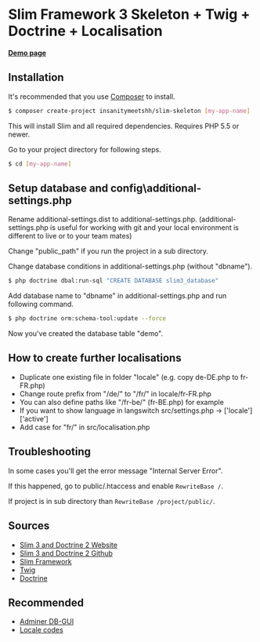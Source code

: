 # Slim Framework 3 Skeleton + Twig + Doctrine + Localisation

[**Demo page**](http://slim3.insanitymeetshh.net)

## Installation

It's recommended that you use [Composer](https://getcomposer.org/) to install.

```bash
$ composer create-project insanitymeetshh/slim-skeleton [my-app-name]
```

This will install Slim and all required dependencies. Requires PHP 5.5 or newer.

Go to your project directory for following steps.

```bash
$ cd [my-app-name]
```

## Setup database and config\additional-settings.php 
Rename additional-settings.dist to additional-settings.php.
(additional-settings.php is useful for working with git and your local environment is different to live or to your team mates)

Change "public_path" if you run the project in a sub directory.

Change database conditions in additional-settings.php (without "dbname").
```bash
$ php doctrine dbal:run-sql "CREATE DATABASE slim3_database"
```

Add database name to "dbname" in additional-settings.php and run following command.
```bash
$ php doctrine orm:schema-tool:update --force
```
Now you've created the database table "demo".

## How to create further localisations
* Duplicate one existing file in folder "locale" (e.g. copy de-DE.php to fr-FR.php)
* Change route prefix from "/de/" to "/fr/" in locale/fr-FR.php
* You can also define paths like "/fr-be/" (fr-BE.php) for example
* If you want to show language in langswitch src/settings.php -> ['locale']['active']
* Add case for "fr/" in src/localisation.php

## Troubleshooting
In some cases you'll get the error message "Internal Server Error".

If this happened, go to public/.htaccess and enable `RewriteBase /`.

If project is in sub directory than `RewriteBase /project/public/`.

## Sources
* [Slim 3 and Doctrine 2 Website](http://blog.sub85.com/slim-3-with-doctrine-2.html)
* [Slim 3 and Doctrine 2 Github](https://github.com/matthewfedak/slim-3-doctrine-2)
* [Slim Framework](https://www.slimframework.com/)
* [Twig](https://twig.symfony.com/)
* [Doctrine](http://docs.doctrine-project.org/en/latest/)

## Recommended
* [Adminer DB-GUI](https://www.adminer.org/)
* [Locale codes](https://msdn.microsoft.com/en-us/library/ee825488.aspx)
